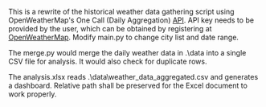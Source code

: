 This is a rewrite of the historical weather data gathering script using OpenWeatherMap's One Call (Daily Aggregation) [API](https://openweathermap.org/api/one-call-3#history_daily_aggregation). API key needs to be provided by the user, which can be obtained by registering at [OpenWeatherMap](https://openweathermap.org/). Modify main.py to change city list and date range.

The merge.py would merge the daily weather data in .\data into a single CSV file for analysis. It would also check for duplicate rows.

The analysis.xlsx reads .\data\weather_data_aggregated.csv and generates a dashboard. Relative path shall be preserved for the Excel document to work properly.